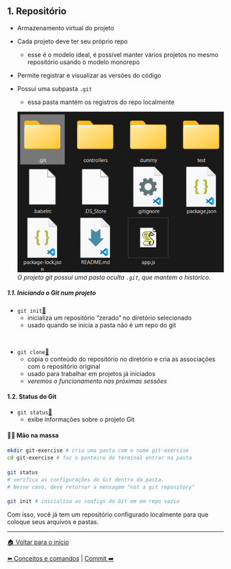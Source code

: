 ## 1. Repositório

- Armazenamento virtual do projeto
- Cada projeto deve ter seu próprio repo
  - esse é o modelo ideal, é possível manter vários projetos no mesmo repositório usando o modelo monorepo
- Permite registrar e visualizar as versões do código
- Possui uma subpasta `.git`

  - essa pasta mantém os registros do repo localmente

  ![Exemplo de projeto com o git](./../assets/images/git-commands-01.png)
  _O projeto git possui uma pasta oculta `.git`, que mantem o histórico._

##### 1.1. Iniciando o Git num projeto

- `git init`[🔗](https://git-scm.com/docs/git-init/pt_BR)
  - inicializa um repositório “zerado” no diretório selecionado
  - usado quando se inicia a pasta não é um repo do git

<br/>

- `git clone`[🔗](https://git-scm.com/docs/git-clone/pt_BR)
  - copia o conteúdo do repositório no diretório e cria as associações com o repositório original
  - usado para trabalhar em projetos já iniciados
  - _veremos o funcionamento nas próximas sessões_

#### 1.2. Status do Git

- `git status`[🔗](https://git-scm.com/docs/git-status/pt_BR)
  - exibe informações sobre o projeto Git

#### 👩‍💻 Mão na massa

```bash
mkdir git-exercise # cria uma pasta com o nome git-exercise
cd git-exercise # faz o ponteiro do terminal entrar na pasta

git status
# verifica as configurações do Git dentro da pasta.
# Nesse caso, deve retornar a mensagem "not a git repository"

git init # inicializa as configs do Git em em repo vazio
```

Com isso, você já tem um repositório configurado localmente para que coloque seus arquivos e pastas.

---

[🏠 Voltar para o início](./../README.md)

[⬅️ Conceitos e comandos](./git-commands.md) | [Commit ➡️](./git-commands-02.md)
